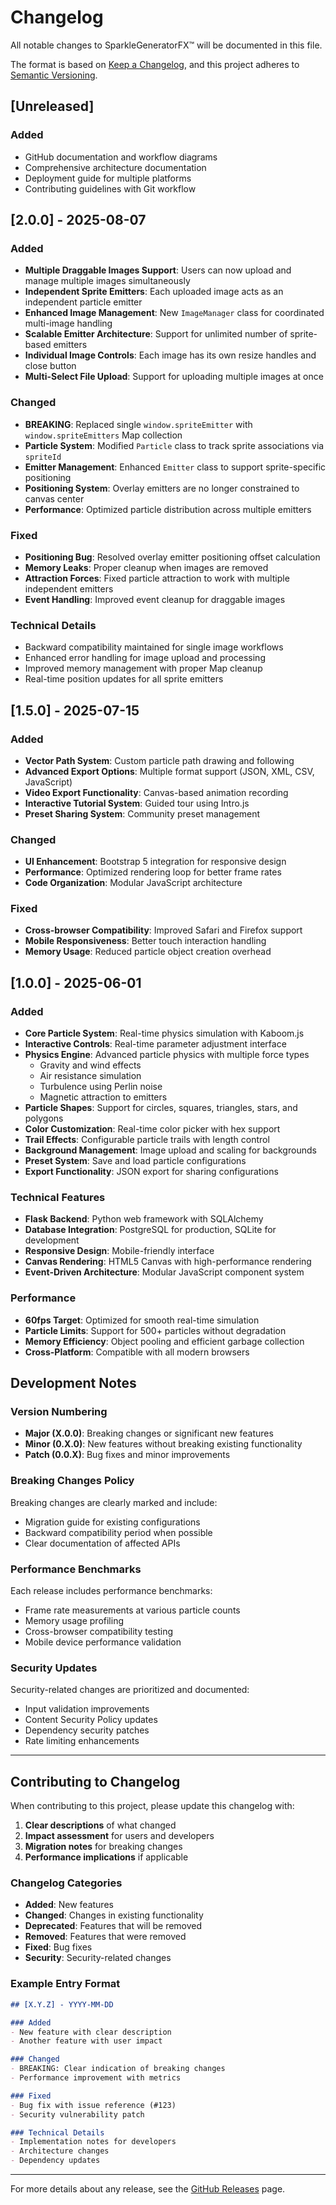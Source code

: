 # Changelog

All notable changes to SparkleGeneratorFX™ will be documented in this file.

The format is based on [Keep a Changelog](https://keepachangelog.com/en/1.0.0/),
and this project adheres to [Semantic Versioning](https://semver.org/spec/v2.0.0.html).

## [Unreleased]

### Added
- GitHub documentation and workflow diagrams
- Comprehensive architecture documentation
- Deployment guide for multiple platforms
- Contributing guidelines with Git workflow

## [2.0.0] - 2025-08-07

### Added
- **Multiple Draggable Images Support**: Users can now upload and manage multiple images simultaneously
- **Independent Sprite Emitters**: Each uploaded image acts as an independent particle emitter
- **Enhanced Image Management**: New `ImageManager` class for coordinated multi-image handling
- **Scalable Emitter Architecture**: Support for unlimited number of sprite-based emitters
- **Individual Image Controls**: Each image has its own resize handles and close button
- **Multi-Select File Upload**: Support for uploading multiple images at once

### Changed
- **BREAKING**: Replaced single `window.spriteEmitter` with `window.spriteEmitters` Map collection
- **Particle System**: Modified `Particle` class to track sprite associations via `spriteId`
- **Emitter Management**: Enhanced `Emitter` class to support sprite-specific positioning
- **Positioning System**: Overlay emitters are no longer constrained to canvas center
- **Performance**: Optimized particle distribution across multiple emitters

### Fixed
- **Positioning Bug**: Resolved overlay emitter positioning offset calculation
- **Memory Leaks**: Proper cleanup when images are removed
- **Attraction Forces**: Fixed particle attraction to work with multiple independent emitters
- **Event Handling**: Improved event cleanup for draggable images

### Technical Details
- Backward compatibility maintained for single image workflows
- Enhanced error handling for image upload and processing
- Improved memory management with proper Map cleanup
- Real-time position updates for all sprite emitters

## [1.5.0] - 2025-07-15

### Added
- **Vector Path System**: Custom particle path drawing and following
- **Advanced Export Options**: Multiple format support (JSON, XML, CSV, JavaScript)
- **Video Export Functionality**: Canvas-based animation recording
- **Interactive Tutorial System**: Guided tour using Intro.js
- **Preset Sharing System**: Community preset management

### Changed
- **UI Enhancement**: Bootstrap 5 integration for responsive design
- **Performance**: Optimized rendering loop for better frame rates
- **Code Organization**: Modular JavaScript architecture

### Fixed
- **Cross-browser Compatibility**: Improved Safari and Firefox support
- **Mobile Responsiveness**: Better touch interaction handling
- **Memory Usage**: Reduced particle object creation overhead

## [1.0.0] - 2025-06-01

### Added
- **Core Particle System**: Real-time physics simulation with Kaboom.js
- **Interactive Controls**: Real-time parameter adjustment interface
- **Physics Engine**: Advanced particle physics with multiple force types
  - Gravity and wind effects
  - Air resistance simulation
  - Turbulence using Perlin noise
  - Magnetic attraction to emitters
- **Particle Shapes**: Support for circles, squares, triangles, stars, and polygons
- **Color Customization**: Real-time color picker with hex support
- **Trail Effects**: Configurable particle trails with length control
- **Background Management**: Image upload and scaling for backgrounds
- **Preset System**: Save and load particle configurations
- **Export Functionality**: JSON export for sharing configurations

### Technical Features
- **Flask Backend**: Python web framework with SQLAlchemy
- **Database Integration**: PostgreSQL for production, SQLite for development
- **Responsive Design**: Mobile-friendly interface
- **Canvas Rendering**: HTML5 Canvas with high-performance rendering
- **Event-Driven Architecture**: Modular JavaScript component system

### Performance
- **60fps Target**: Optimized for smooth real-time simulation
- **Particle Limits**: Support for 500+ particles without degradation
- **Memory Efficiency**: Object pooling and efficient garbage collection
- **Cross-Platform**: Compatible with all modern browsers

## Development Notes

### Version Numbering
- **Major (X.0.0)**: Breaking changes or significant new features
- **Minor (0.X.0)**: New features without breaking existing functionality
- **Patch (0.0.X)**: Bug fixes and minor improvements

### Breaking Changes Policy
Breaking changes are clearly marked and include:
- Migration guide for existing configurations
- Backward compatibility period when possible
- Clear documentation of affected APIs

### Performance Benchmarks
Each release includes performance benchmarks:
- Frame rate measurements at various particle counts
- Memory usage profiling
- Cross-browser compatibility testing
- Mobile device performance validation

### Security Updates
Security-related changes are prioritized and documented:
- Input validation improvements
- Content Security Policy updates
- Dependency security patches
- Rate limiting enhancements

---

## Contributing to Changelog

When contributing to this project, please update this changelog with:

1. **Clear descriptions** of what changed
2. **Impact assessment** for users and developers
3. **Migration notes** for breaking changes
4. **Performance implications** if applicable

### Changelog Categories

- **Added**: New features
- **Changed**: Changes in existing functionality
- **Deprecated**: Features that will be removed
- **Removed**: Features that were removed
- **Fixed**: Bug fixes
- **Security**: Security-related changes

### Example Entry Format

```markdown
## [X.Y.Z] - YYYY-MM-DD

### Added
- New feature with clear description
- Another feature with user impact

### Changed
- BREAKING: Clear indication of breaking changes
- Performance improvement with metrics

### Fixed
- Bug fix with issue reference (#123)
- Security vulnerability patch

### Technical Details
- Implementation notes for developers
- Architecture changes
- Dependency updates
```

---

For more details about any release, see the [GitHub Releases](https://github.com/yourusername/SparkleGeneratorFX/releases) page.